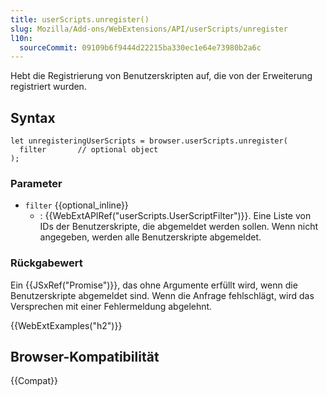 ```yaml
---
title: userScripts.unregister()
slug: Mozilla/Add-ons/WebExtensions/API/userScripts/unregister
l10n:
  sourceCommit: 09109b6f9444d22215ba330ec1e64e73980b2a6c
---
```


Hebt die Registrierung von Benutzerskripten auf, die von der Erweiterung registriert wurden.

## Syntax

```js-nolint
let unregisteringUserScripts = browser.userScripts.unregister(
  filter       // optional object
);
```

### Parameter

- `filter` {{optional_inline}}
  - : {{WebExtAPIRef("userScripts.UserScriptFilter")}}. Eine Liste von IDs der Benutzerskripte, die abgemeldet werden sollen. Wenn nicht angegeben, werden alle Benutzerskripte abgemeldet.

### Rückgabewert

Ein {{JSxRef("Promise")}}, das ohne Argumente erfüllt wird, wenn die Benutzerskripte abgemeldet sind. Wenn die Anfrage fehlschlägt, wird das Versprechen mit einer Fehlermeldung abgelehnt.

{{WebExtExamples("h2")}}

## Browser-Kompatibilität

{{Compat}}
